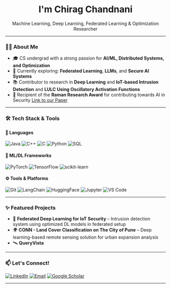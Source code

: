 <h1 align="center">I'm Chirag Chandnani</h1>
<p align="center">
   Machine Learning, Deep Learning, Federated Learning & Optimization Researcher
</p>

---

### 👨‍💻 About Me

- 🎓 CS undergrad with a strong passion for **AI/ML, Distributed Systems, and Optimization**
- 🧠 Currently exploring: **Federated Learning**, **LLMs**, and **Secure AI Systems**
- 📚 Contributor to research in **Deep Learning** and **IoT-based Intrusion Detection** and **LULC Using Oscillatory Activation Functions**
- 🏅 Recipient of the **Raman Research Award** for contributing towards AI in Security [Link to our Paper](https://ieeexplore.ieee.org/document/10857281)

---

### 🛠️ Tech Stack & Tools

#### 🚀 Languages
![Java](https://img.shields.io/badge/-Java-007396?style=for-the-badge&logo=java&logoColor=white)
![C++](https://img.shields.io/badge/-C++-00599C?style=for-the-badge&logo=c%2b%2b&logoColor=white)
![C](https://img.shields.io/badge/-C-555555?style=for-the-badge&logo=c&logoColor=white)
![Python](https://img.shields.io/badge/-Python-3776AB?style=for-the-badge&logo=python&logoColor=white)
![SQL](https://img.shields.io/badge/-SQL-4479A1?style=for-the-badge&logo=mysql&logoColor=white)

#### 🧠 ML/DL Frameworks
![PyTorch](https://img.shields.io/badge/-PyTorch-EE4C2C?style=flat&logo=pytorch&logoColor=white)
![TensorFlow](https://img.shields.io/badge/-TensorFlow-FF6F00?style=flat&logo=tensorflow&logoColor=white)
![scikit-learn](https://img.shields.io/badge/-scikit--learn-F7931E?style=flat&logo=scikit-learn&logoColor=white)

#### ⚙️ Tools & Platforms
![Git](https://img.shields.io/badge/-Git-F05032?style=flat&logo=git&logoColor=white)
![LangChain](https://img.shields.io/badge/langchain-1C3C3C?style=for-the-badge&logo=langchain&logoColor=white)
![HuggingFace](https://img.shields.io/badge/-HuggingFace-FFD21F?style=flat&logo=huggingface&logoColor=black)
![Jupyter](https://img.shields.io/badge/-Jupyter-F37626?style=flat&logo=jupyter&logoColor=white)
![VS Code](https://img.shields.io/badge/-VS%20Code-007ACC?style=flat&logo=visual-studio-code&logoColor=white)


---

### ✨ Featured Projects
- 🔐 **Federated Deep Learning for IoT Security** – Intrusion detection system using optimized DL models in federated setup
- 🌍 **CONN - Land Cover Classification on The City of Pune** – Deep learning-based remote sensing solution for urban expansion analysis
- 🛰️ **QueryVista**

---

### 📫 Let's Connect!

[![LinkedIn](https://img.shields.io/badge/-LinkedIn-0077B5?style=flat&logo=linkedin&logoColor=white)](https://www.linkedin.com/in/chirag-chandnani-0b41121a4/)
[![Email](https://img.shields.io/badge/-Email-D14836?style=flat&logo=gmail&logoColor=white)](mailto:chandnanichirag101@gmail.com)
[![Google Scholar](https://img.shields.io/badge/-Google%20Scholar-4285F4?style=flat&logo=google-scholar&logoColor=white)](https://scholar.google.co.in/citations?user=0aSe_jAAAAAJ&hl=en)

---

